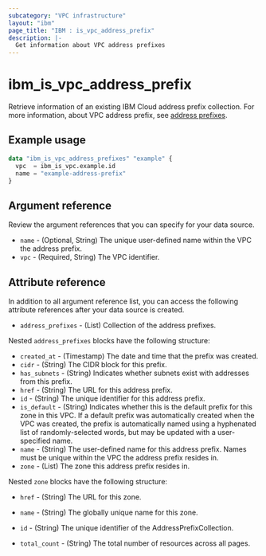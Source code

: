 ```yaml
---
subcategory: "VPC infrastructure"
layout: "ibm"
page_title: "IBM : is_vpc_address_prefix"
description: |-
  Get information about VPC address prefixes
---
```


# ibm_is_vpc_address_prefix

Retrieve information of an existing IBM Cloud address prefix collection. For more information, about VPC address prefix, see [address prefixes](https://cloud.ibm.com/docs/vpc?topic=vpc-vpc-behind-the-curtain#address-prefixes).


## Example usage

```terraform
data "ibm_is_vpc_address_prefixes" "example" {
  vpc  = ibm_is_vpc.example.id
  name = "example-address-prefix"
}
```

## Argument reference
Review the argument references that you can specify for your data source.

- `name` - (Optional, String) The unique user-defined name within the VPC the address prefix.
- `vpc`  - (Required, String) The VPC identifier.

## Attribute reference
In addition to all argument reference list, you can access the following attribute references after your data source is created.

- `address_prefixes` - (List) Collection of the address prefixes.

Nested `address_prefixes` blocks have the following structure:
- `created_at` - (Timestamp) The date and time that the prefix was created.
- `cidr` - (String) The CIDR block for this prefix.
- `has_subnets` - (String) Indicates whether subnets exist with addresses from this prefix.
- `href` - (String) The URL for this address prefix.
- `id` - (String) The unique identifier for this address prefix.
- `is_default` - (String) Indicates whether this is the default prefix for this zone in this VPC. If a default prefix was automatically created when the VPC was created, the prefix is automatically named using a hyphenated list of randomly-selected words, but may be updated with a user-specified name.
- `name` - (String) The user-defined name for this address prefix. Names must be unique within the VPC the address prefix resides in.
- `zone` - (List) The zone this address prefix resides in.

Nested `zone` blocks have the following structure:
- `href` - (String) The URL for this zone.
- `name` - (String) The globally unique name for this zone.

- `id` - (String) The unique identifier of the AddressPrefixCollection.
- `total_count` - (String) The total number of resources across all pages.